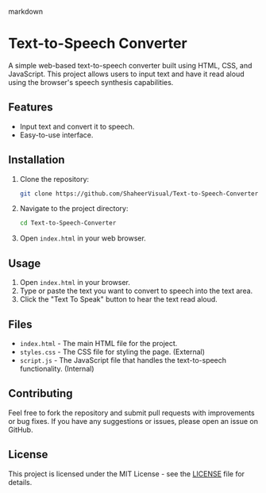 markdown
# Text-to-Speech Converter

A simple web-based text-to-speech converter built using HTML, CSS, and JavaScript. This project allows users to input text and have it read aloud using the browser's speech synthesis capabilities. 

## Features

- Input text and convert it to speech.
- Easy-to-use interface.

## Installation

1. Clone the repository:

    ```bash
    git clone https://github.com/ShaheerVisual/Text-to-Speech-Converter.git
    ```

2. Navigate to the project directory:

    ```bash
    cd Text-to-Speech-Converter
    ```

3. Open `index.html` in your web browser.

## Usage

1. Open `index.html` in your browser.
2. Type or paste the text you want to convert to speech into the text area.
3. Click the "Text To Speak" button to hear the text read aloud.

## Files

- `index.html` - The main HTML file for the project.
- `styles.css` - The CSS file for styling the page. (External)
- `script.js` - The JavaScript file that handles the text-to-speech functionality. (Internal)

## Contributing

Feel free to fork the repository and submit pull requests with improvements or bug fixes. If you have any suggestions or issues, please open an issue on GitHub.

## License

This project is licensed under the MIT License - see the [LICENSE](LICENSE) file for details.
